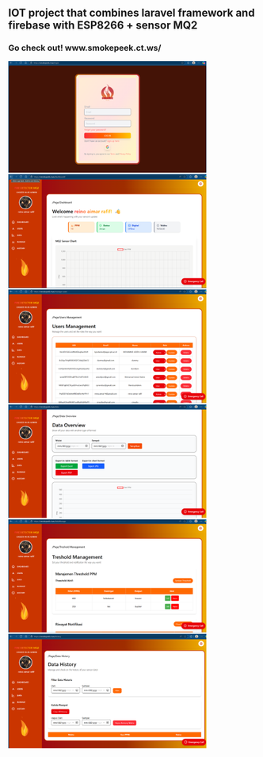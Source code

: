 <h2>IOT project that combines laravel framework and firebase with ESP8266 + sensor MQ2</h2>
<h3>Go check out! www.smokepeek.ct.ws/</h3>
<img src="./preview/login.png" alt="Tampilan App" width="400" />
<img src="./preview/dashboard.png" alt="Tampilan App" width="400" />
<img src="./preview/user.png" alt="Tampilan App" width="400" />
<img src="./preview/overview.png" alt="Tampilan App" width="400" />
<img src="./preview/treshold.png" alt="Tampilan App" width="400" />
<img src="./preview/history.png" alt="Tampilan App" width="400" />
